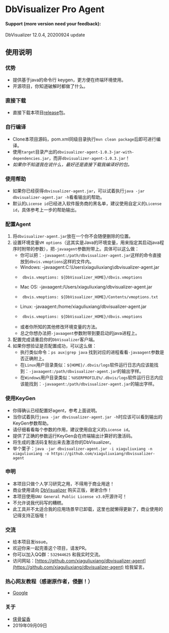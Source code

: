 # DbVisualizer Pro Agent

#### Support (more version need your feedback):
DbVisualizer 12.0.4, 20200924 update

## 使用说明

### 优势
* 提供基于java的命令行 keygen，更方便在终端环境使用。
* 开源项目，你知道破解时都做了什么。

### 直接下载
* 直接下载本项目[release](https://github.com/xiaguliuxiang/dbvisualizer-agent/releases)包。

### 自行编译
* Clone本项目源码，pom.xml同级目录执行`mvn clean package`后即可进行编译。
* 使用`target`目录产出的`dbvisualizer-agent-1.0.3-jar-with-dependencies.jar`，而非`dbvisualizer-agent-1.0.3.jar`！
* *如果你不知道我在说什么，最好还是直接下载我编译好的包。*

### 使用帮助
* 如果你已经获得`dbvisualizer-agent.jar`，可以试着执行`java -jar dbvisualizer-agent.jar -h`看看输出的帮助。
* 默认的`License id`已经进入软件服务商的黑名单，建议使用自定义的`License id`，具体参考上一步的帮助输出。

### 配置Agent
1. 将`dbvisualizer-agent.jar`放在一个你不会随便删除的位置。
2. 设置环境变量`VM options`（这其实是Java的环境变量，用来指定其启动java程序时附带的参数），把`-javaagent`参数附带上。具体可以这么做：
   * 你可以把：`-javaagent:/path/dbvisualizer-agent.jar`这样的命令直接放到`dbvis.vmoptions`这样的文件内。
   *   Windows: -javaagent:C:\Users\xiaguliuxiang\dbvisualizer-agent.jar
   *      dbvis.vmoptions: ${DbVisualizer_HOME}/dbvis.vmoptions
   *   Mac OS: -javaagent:/Users/xiaguliuxiang/dbvisualizer-agent.jar
   *      dbvis.vmoptions: ${DbVisualizer_HOME}/Contents/vmoptions.txt
   *   Linux: -javaagent:/home/xiaguliuxiang/dbvisualizer-agent.jar
   *      dbvis.vmoptions: ${DbVisualizer_HOME}/dbvis.vmoptions
   * 或者你所知的其他修改环境变量的方法。
   * 总之你想办法把`-javaagent`参数附带到要启动的java进程上。
3. 配置完成请重启你的`DbVisualizer`客户端。
4. 如果你想验证是否配置成功，可以这么做：
   * 执行类似命令：`ps aux|grep java` 找到对应的进程看看`-javaagent`参数是否正确附上。
   * 在`Linux`用户目录类似：`${HOME}/.dbvis/logs`软件运行日志内应该能找到：`-javaagent:/path/dbvisualizer-agent.jar`的输出字样。
   * 在`Windows`用户目录类似：`%USERPROFILE%/.dbvis/logs`软件运行日志内应该能找到：`-javaagent:/path/dbvisualizer-agent.jar`的输出字样。

### 使用KeyGen
* 你得确认已经配置好agent，参考上面说明。
* 当你试着执行`java -jar dbvisualizer-agent.jar -h`时应该可以看到输出的KeyGen参数帮助。
* 请仔细看看每个参数的作用，建议使用自定义的`License id`。
* 提供了正确的参数运行KeyGen会在终端输出计算好的激活码。
* 将生成的激活码复制出来去激活你的DbVisualizer。
* 举个栗子：`java -jar dbvisualizer-agent.jar -i xiaguliuxiang -n xiaguliuxiang -o https://github.com/xiaguliuxiang/dbvisualizer-agent`

### 申明
* 本项目只做个人学习研究之用，不得用于商业用途！
* 商业使用请向 [DbVisualizer](https://www.dbvis.com) 购买正版，谢谢合作！
* 本项目使用`GNU General Public License v3.0`开源许可！
* 不允许说我代码写的糟糕。
* 此工具并不太适合我的应用场景早已卸载，这里也就懒得更新了，商业使用的记得支持正版哦！

### 交流
* 给本项目发issue。
* 欢迎你来一起完善这个项目，请发PR。
* 你可以加入QQ群：`532944625` 和我实时交流。
* 访问网站：[https://github.com/xiaguliuxiang/dbvisualizer-agent](https://github.com/xiaguliuxiang/dbvisualizer-agent) 给我留言。

### 热心网友教程（感谢原作者，侵删！）
* [Google](https://www.google.com)

### 关于
* [侠骨留香](https://github.com/xiaguliuxiang)
* 2019年09月09日
